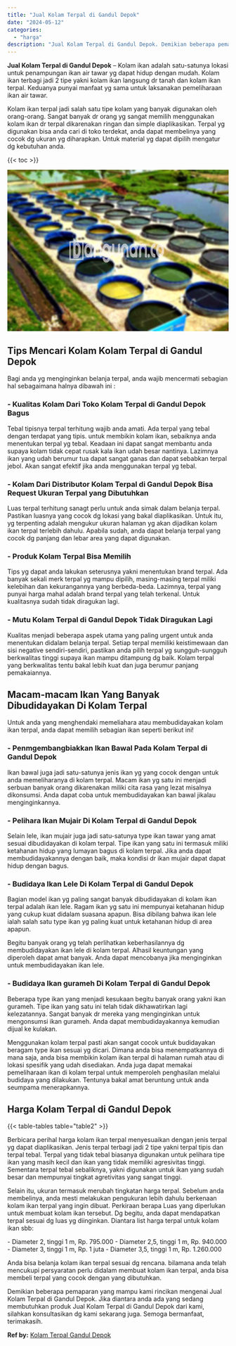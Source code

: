 ```yaml
---
title: "Jual Kolam Terpal di Gandul Depok"
date: "2024-05-12"
categories: 
  - "harga"
description: "Jual Kolam Terpal di Gandul Depok. Demikian beberapa pemaparan yang mampu kami rincikan mengenai Jual Kolam Terpal di Gandul Depok. Jika diantara anda ada ya..."
---
```


**Jual Kolam Terpal di Gandul Depok** – Kolam ikan adalah satu-satunya lokasi untuk penampungan ikan air tawar yg dapat hidup dengan mudah. Kolam ikan terbagi jadi 2 tipe yakni kolam ikan langsung dr tanah dan kolam ikan terpal. Keduanya punyai manfaat yg sama untuk laksanakan pemeliharaan ikan air tawar.

Kolam ikan terpal jadi salah satu tipe kolam yang banyak digunakan oleh orang-orang. Sangat banyak dr orang yg sangat memilih menggunakan kolam ikan dr terpal dikarenakan ringan dan simple diaplikasikan. Terpal yg digunakan bisa anda cari di toko terdekat, anda dapat membelinya yang cocok dg ukuran yg diharapkan. Untuk material yg dapat dipilih mengatur dg kebutuhan anda.

{{< toc >}}

![Jual Kolam Terpal di Gandul Depok](/images/jual-kolam-terpal-33.png)

## Tips Mencari Kolam Kolam Terpal di Gandul Depok

Bagi anda yg menginginkan belanja terpal, anda wajib mencermati sebagian hal sebagaimana halnya dibawah ini :

### \- Kualitas Kolam Dari Toko Kolam Terpal di Gandul Depok Bagus

Tebal tipisnya terpal terhitung wajib anda amati. Ada terpal yang tebal dengan terdapat yang tipis. untuk membikin kolam ikan, sebaiknya anda menentukan terpal yg tebal. Keadaan ini dapat sangat membantu anda supaya kolam tidak cepat rusak kala ikan udah besar nantinya. Lazimnya ikan yang udah berumur tua dapat sangat ganas dan dapat sebabkan terpal jebol. Akan sangat efektif jika anda menggunakan terpal yg tebal.

### \- Kolam Dari Distributor Kolam Terpal di Gandul Depok Bisa Request Ukuran Terpal yang Dibutuhkan

Luas terpal terhitung sanagt perlu untuk anda simak dalam belanja terpal. Pastikan luasnya yang cocok dg lokasi yang bakal diaplikasikan. Untuk itu, yg terpenting adalah mengukur ukuran halaman yg akan dijadikan kolam ikan terpal terlebih dahulu. Apabila sudah, anda dapat belanja terpal yang cocok dg panjang dan lebar area yang dapat digunakan.

### \- Produk Kolam Terpal Bisa Memilih

Tips yg dapat anda lakukan seterusnya yakni menentukan brand terpal. Ada banyak sekali merk terpal yg mampu dipilih, masing-masing terpal miliki kelebihan dan kekurangannya yang berbeda-beda. Lazimnya, terpal yang punyai harga mahal adalah brand terpal yang telah terkenal. Untuk kualitasnya sudah tidak diragukan lagi.

### \- Mutu Kolam Terpal di Gandul Depok Tidak Diragukan Lagi

Kualitas menjadi beberapa aspek utama yang paling urgent untuk anda menentukan didalam belanja terpal. Setiap terpal memiliki keistimewaan dan sisi negative sendiri-sendiri, pastikan anda pilih terpal yg sungguh-sungguh berkwalitas tinggi supaya ikan mampu ditampung dg baik. Kolam terpal yang berkwalitas tentu bakal lebih kuat dan juga berumur panjang pemakaiannya.

## Macam-macam Ikan Yang Banyak Dibudidayakan Di Kolam Terpal

Untuk anda yang menghendaki memeliahara atau membudidayakan kolam ikan terpal, anda dapat memilih sebagian ikan seperti berikut ini!

### \- Penmgembangbiakkan Ikan Bawal Pada Kolam Terpal di Gandul Depok

Ikan bawal juga jadi satu-satunya jenis ikan yg yang cocok dengan untuk anda memeliharanya di kolam terpal. Macam ikan yg satu ini menjadi serbuan banyak orang dikarenakan miliki cita rasa yang lezat misalnya dikonsumsi. Anda dapat coba untuk membudidayakan kan bawal jikalau menginginkannya.

### \- Pelihara Ikan Mujair Di Kolam Terpal di Gandul Depok

Selain lele, ikan mujair juga jadi satu-satunya type ikan tawar yang amat sesuai dibudidayakan di kolam terpal. Tipe ikan yang satu ini termasuk miliki ketahanan hidup yang lumayan bagus di kolam terpal. Jika anda dapat membudidayakannya dengan baik, maka kondisi dr ikan mujair dapat dapat hidup dengan bagus.

### \- Budidaya Ikan Lele Di Kolam Terpal di Gandul Depok

Bagian model ikan yg paling sangat banyak dibudidayakan di kolam ikan terpal adalah ikan lele. Ragam ikan yg satu ini mempunyai ketahanan hidup yang cukup kuat didalam suasana apapun. Bisa dibilang bahwa ikan lele ialah salah satu type ikan yg paling kuat untuk ketahanan hidup di area apapun.

Begitu banyak orang yg telah perlihatkan keberhasilannya dg membudidayakan ikan lele di kolam terpal. Alhasil keuntungan yang diperoleh dapat amat banyak. Anda dapat mencobanya jika menginginkan untuk membudidayakan ikan lele.

### \- Budidaya Ikan gurameh Di Kolam Terpal di Gandul Depok

Beberapa type ikan yang menjadi kesukaan begitu banyak orang yakni ikan gurameh. Tipe ikan yang satu ini telah tidak dikhawatirkan lagi kelezatannya. Sangat banyak dr mereka yang menginginkan untuk mengonsumsi ikan gurameh. Anda dapat membudidayakannya kemudian dijual ke kulakan.

Menggunakan kolam terpal pasti akan sangat cocok untuk budidayakan beragam type ikan sesuai yg dicari. Dimana anda bisa menempatkannya di mana saja, anda bisa membikin kolam ikan terpal di halaman rumah atau di lokasi spesifik yang udah disediakan. Anda juga dapat memakai pemeliharaan ikan di kolam terpal untuk memperoleh penghasilan melalui budidaya yang dilakukan. Tentunya bakal amat beruntung untuk anda seumpama menerapkannya.

## Harga Kolam Terpal di Gandul Depok

{{< table-tables table="table2" >}}

Berbicara perihal harga kolam ikan terpal menyesuaikan dengan jenis terpal yg dapat diaplikasikan. Jenis terpal terbagi jadi 2 tipe yakni terpal tipis dan terpal tebal. Terpal yang tidak tebal biasanya digunakan untuk pelihara tipe ikan yang masih kecil dan ikan yang tidak memiliki agresivitas tinggi. Sementara terpal tebal sebaliknya, yakni digunakan untuk ikan yang sudah besar dan mempunyai tingkat agretivitas yang sangat tinggi.

Selain itu, ukuran termasuk merubah tingkatan harga terpal. Sebelum anda membelinya, anda mesti melakukan pengukuran lebih dahulu berkenaan kolam ikan terpal yang ingin dibuat. Perkiraan berapa Luas yang diperlukan untuk membuat kolam ikan tersebut. Dg begitu, anda dapat mendapatkan terpal sesuai dg luas yg diinginkan. Diantara list harga terpal untuk kolam ikan sbb:

\- Diameter 2, tinggi 1 m, Rp. 795.000 - Diameter 2,5, tinggi 1 m, Rp. 940.000 - Diameter 3, tinggi 1 m, Rp. 1 juta - Diameter 3,5, tinggi 1 m, Rp. 1.260.000

Anda bisa belanja kolam ikan terpal sesuai dg rencana. bilamana anda telah mencukupi persyaratan perlu didalam membuat kolam ikan terpal, anda bisa membeli terpal yang cocok dengan yang dibutuhkan.

Demikian beberapa pemaparan yang mampu kami rincikan mengenai Jual Kolam Terpal di Gandul Depok. Jika diantara anda ada yang sedang membutuhkan produk Jual Kolam Terpal di Gandul Depok dari kami, silahkan konsultasikan dg kami sekarang juga. Semoga bermanfaat, terimakasih.

**Ref by:** [Kolam Terpal Gandul Depok](https://id.wikipedia.org/wiki/Kolam)
